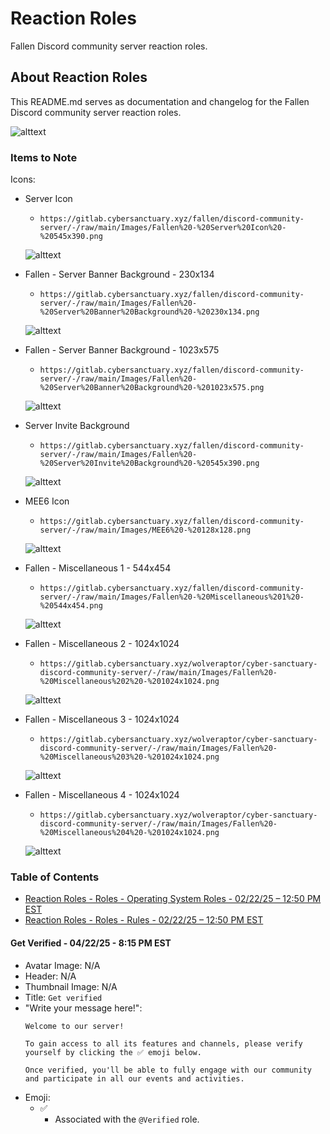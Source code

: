 # Reaction Roles
Fallen Discord community server reaction roles.

## About Reaction Roles
This README.md serves as documentation and changelog for the Fallen Discord community server reaction roles.

![alttext](/Images/Fallen%20-%20Server%20Icon%20-%20545x390.png)

### Items to Note
Icons:
* Server Icon
    * ```https://gitlab.cybersanctuary.xyz/fallen/discord-community-server/-/raw/main/Images/Fallen%20-%20Server%20Icon%20-%20545x390.png```

    ![alttext](/Images/Fallen%20-%20Server%20Icon%20-%20545x390.png)

* Fallen - Server Banner Background - 230x134
    * ```https://gitlab.cybersanctuary.xyz/fallen/discord-community-server/-/raw/main/Images/Fallen%20-%20Server%20Banner%20Background%20-%20230x134.png```

    ![alttext](/Images/Fallen%20-%20Server%20Banner%20Background%20-%20230x134.png)

* Fallen - Server Banner Background - 1023x575
    * ```https://gitlab.cybersanctuary.xyz/fallen/discord-community-server/-/raw/main/Images/Fallen%20-%20Server%20Banner%20Background%20-%201023x575.png```

    ![alttext](/Images/Fallen%20-%20Server%20Banner%20Background%20-%201023x575.png)

* Server Invite Background
    * ```https://gitlab.cybersanctuary.xyz/fallen/discord-community-server/-/raw/main/Images/Fallen%20-%20Server%20Invite%20Background%20-%20545x390.png```

    ![alttext](/Images/Fallen%20-%20Server%20Invite%20Background%20-%20545x390.png)

* MEE6 Icon
    * ```https://gitlab.cybersanctuary.xyz/fallen/discord-community-server/-/raw/main/Images/MEE6%20-%20128x128.png```

    ![alttext](/Images/MEE6%20-%20128x128.png)

* Fallen - Miscellaneous 1 - 544x454
    * ```https://gitlab.cybersanctuary.xyz/fallen/discord-community-server/-/raw/main/Images/Fallen%20-%20Miscellaneous%201%20-%20544x454.png```

    ![alttext](/Images/Fallen%20-%20Miscellaneous%201%20-%20544x454.png)

* Fallen - Miscellaneous 2 - 1024x1024
    * ```https://gitlab.cybersanctuary.xyz/wolveraptor/cyber-sanctuary-discord-community-server/-/raw/main/Images/Fallen%20-%20Miscellaneous%202%20-%201024x1024.png```

    ![alttext](/Images/Fallen%20-%20Miscellaneous%202%20-%201024x1024.png)

* Fallen - Miscellaneous 3 - 1024x1024
    * ```https://gitlab.cybersanctuary.xyz/wolveraptor/cyber-sanctuary-discord-community-server/-/raw/main/Images/Fallen%20-%20Miscellaneous%203%20-%201024x1024.png```

    ![alttext](/Images/Fallen%20-%20Miscellaneous%203%20-%201024x1024.png)

* Fallen - Miscellaneous 4 - 1024x1024
    * ```https://gitlab.cybersanctuary.xyz/wolveraptor/cyber-sanctuary-discord-community-server/-/raw/main/Images/Fallen%20-%20Miscellaneous%204%20-%201024x1024.png```

    ![alttext](/Images/Fallen%20-%20Miscellaneous%204%20-%201024x1024.png)

### Table of Contents
* [Reaction Roles - Roles - Operating System Roles - 02/22/25 – 12:50 PM EST](#roles---operating-system-roles---022225--1250-pm-est)
* [Reaction Roles - Roles - Rules - 02/22/25 – 12:50 PM EST](#roles---rules---022225--1250-pm-est)

#### Get Verified - 04/22/25 - 8:15 PM EST
* Avatar Image: N/A
* Header: N/A
* Thumbnail Image: N/A
* Title: ```Get verified```
* "Write your message here!":
    ```
    Welcome to our server!

    To gain access to all its features and channels, please verify yourself by clicking the ✅ emoji below.

    Once verified, you'll be able to fully engage with our community and participate in all our events and activities.
    ```
* Emoji:
    * ✅
        * Associated with the `@Verified` role.
